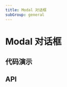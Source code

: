 ```yaml
---
title: Modal 对话框
subGroup: general
---
```


# Modal 对话框

## 代码演示

<Demo src="./demos/basic.tsx" />

## API

<TsInfo src="./types.ts" name="MyModalProps" />
